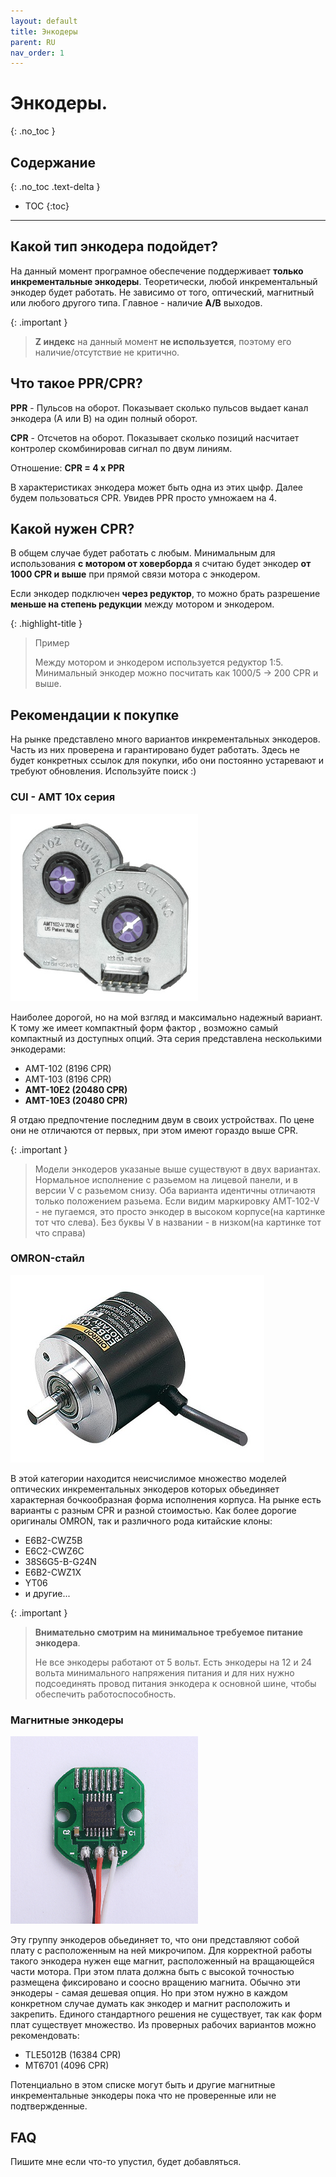 ```yaml
---
layout: default
title: Энкодеры
parent: RU
nav_order: 1
---
```


# Энкодеры.
{: .no_toc }

## Содержание
{: .no_toc .text-delta }

- TOC
{:toc}

---

## Какой тип энкодера подойдет?

На данный момент програмное обеспечение поддерживает **только инкрементальные энкодеры**. 
Теоретически, любой инкрементальный энкодер будет работать. Не зависимо от того, оптический, магнитный или любого
другого типа. Главное - наличие **A/B** выходов.  

{: .important }
> **Z индекс** на данный момент **не используется**, поэтому его наличие/отсутствие не критично. 

## Что такое PPR/CPR?

**PPR** - Пульсов на оборот. Показывает сколько пульсов выдает канал энкодера (А или B) на один полный оборот.

**CPR** - Отсчетов на оборот. Показывает сколько позиций насчитает контролер скомбинировав сигнал по двум линиям. 

Отношение: **CPR = 4 x PPR**

В характеристиках энкодера может быть одна из этих цыфр. 
Далее будем пользоваться CPR. Увидев PPR просто умножаем на 4.  

## Kакой нужен CPR?

В общем случае будет работать с любым. Минимальным для использования **с мотором от ховерборда** 
я считаю будет энкодер **от 1000 CPR и выше** при прямой связи мотора с энкодером.

Если энкодер подключен **через редуктор**, то можно брать разрешение **меньше на степень
редукции** между мотором и энкодером. 

{: .highlight-title }
>Пример
> 
>Mежду мотором и энкодером используется редуктор 1:5. Минимальный энкодер можно посчитать как 1000/5 -> 200 CPR и выше.   

## Рекомендации к покупке

На рынке представлено много вариантов инкрементальных энкодеров. Часть из них проверена и гарантировано будет работать. 
Здесь не будет конкретных ссылок для покупки, ибо они постоянно устаревают и требуют обновления. Используйте поиск :)  

### CUI - AMT 10x серия
<img src="../../assets/images/AMT10x.png">

Наиболее дорогой, но на мой взгляд и максимально надежный вариант. К тому же имеет компактный форм фактор 
, возможно самый компактный из доступных опций. Эта серия представлена несколькими энкодерами:
- AMT-102 (8196 CPR)
- AMT-103 (8196 CPR)
- **AMT-10E2 (20480 CPR)**
- **AMT-10E3 (20480 CPR)**
 
Я отдаю предпочтение последним двум в своих устройствах. По цене они не отличаются от первых, при этом имеют гораздо 
выше CPR. 

{: .important }
> Модели энкодеров указаные выше существуют в двух вариантах. Нормальное исполнение с разьемом на лицевой панели, и в 
> версии V с разьемом снизу. Оба варианта идентичны отличаютя только положением разьема. Если видим маркировку 
> AMT-102-V - не пугаемся, это просто энкодер в высоком корпусе(на картинке тот что слева). Без буквы V в названии - 
> в низком(на картинке тот что справа) 

### OMRON-стайл
<img src="../../assets/images/omron.jpg">

В этой категории находится неисчислимое множество моделей оптических инкрементальных энкодеров которых обьединяет 
характерная бочкообразная форма исполнения корпуса. На рынке есть варианты с разным CPR и разной стоимостью. 
Как более дорогие оригиналы OMRON, так и различного рода китайские клоны:
- E6B2-CWZ5B
- E6C2-CWZ6C
- 38S6G5-B-G24N
- E6B2-CWZ1X
- YT06
- и другие...

{: .important }
> **Внимательно смотрим на минимальное требуемое питание энкодера**.
> 
>Не все энкодеры работают от 5 вольт. Есть энкодеры на 12 и 24 вольта минимального напряжения питания и для них нужно 
> подсоединять провод питания энкодера к основной шине, чтобы обеспечить работоспособность.  

### Магнитные энкодеры
<img src="../../assets/images/magnetic.png">

Эту группу энкодеров обьединяет то, что они представляют собой плату с расположенным на ней микрочипом. Для корректной 
работы такого энкодера нужен еще магнит, расположенный на вращающейся части мотора. При этом плата должна быть с 
высокой точностью размещена фиксировано и соосно вращению магнита. Обычно эти энкодеры - самая дешевая опция. Но при 
этом нужно в каждом конкретном случае думать как энкодер и магнит расположить и закрепить. Единого стандартного решения 
не существует, так как форм плат существует множество. Из проверных рабочих вариантов можно рекомендовать:

- TLE5012B (16384 CPR)
- MT6701 (4096 CPR)

Потенциально в этом списке могут быть и другие магнитные инкрементальные энкодеры пока что не проверенные или не 
подтвержденные.  

## FAQ
Пишите мне если что-то упустил, будет добавляться. 
